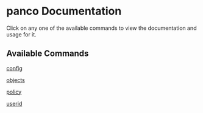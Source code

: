 # panco Documentation

Click on any one of the available commands to view the documentation and usage for it.

## Available Commands

[config](config.md)

[objects](objects.md)

[policy](policy.md)

[userid](userid.md)